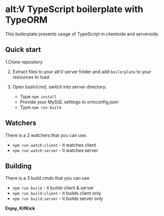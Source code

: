 # alt:V TypeScript boilerplate with TypeORM
This boilerplate presents usage of TypeScript in clientside and serverside.


## Quick start

1.Clone repository

2.  Extract files to your alt:V server folder and add `boilerplate` to your resources to load.
  
3. Open bash/cmd, switch into server directory:
	- Type `npm install`
	- Provide your MySQL settings to ormconfig.json
	- Type `npm run build`

## Watchers

There is a 2 watchers that you can use.

 - `npm run watch:client` - it watches client
 - `npm run watch:server` - it watches server

## Building

There is a 3 build cmds that you can use

 - `npm run build` - it builds client & server
 - `npm run build:client` - it builds client only
 - `npm run build:server` - it builds server only


**Enjoy, KifKick**

